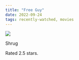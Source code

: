 ```yaml
---
title: "Free Guy"
date: 2022-09-24
tags: recently-watched, movies
---
```


<div class="letterboxd-movie-data-content">
   <p><img src="https://a.ltrbxd.com/resized/film-poster/4/7/9/8/1/4/479814-free-guy-0-600-0-900-crop.jpg?v=0cd7303445"/></p> <p>Shrug</p> 
  <p>Rated 2.5 stars.<p>
  <div class="float-clear"></div>
</div>